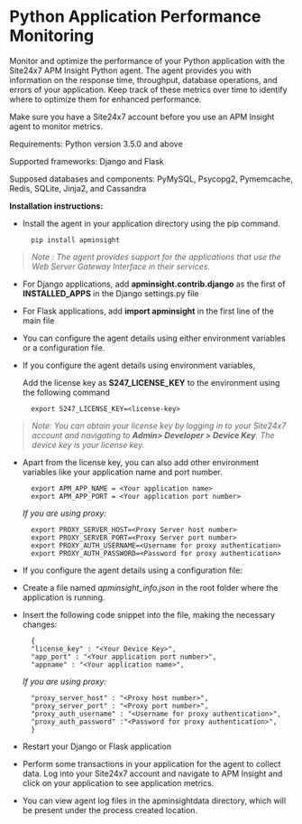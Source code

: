 Python Application Performance Monitoring
=========================================

Monitor and optimize the performance of your Python application with the Site24x7 APM Insight Python agent. The agent provides you with information on the response time, throughput, database operations, and errors of your application. Keep track of these metrics over time to identify where to optimize them for enhanced performance.

Make sure you have a Site24x7 account before you use an APM Insight agent to monitor metrics.

Requirements: Python version 3.5.0 and above

Supported frameworks: Django and Flask

Supposed databases and components: PyMySQL, Psycopg2, Pymemcache, Redis, SQLite, Jinja2, and Cassandra

**Installation instructions:**

* Install the agent in your application directory using the pip command.

        pip install apminsight

> *Note : The agent provides support for the applications that use the Web Server Gateway Interface in their services.*

* For Django applications, add **apminsight.contrib.django** as the first of **INSTALLED_APPS** in the Django settings.py file

* For Flask applications, add **import apminsight** in the first line of the main file
* You can configure the agent details using either environment variables or a configuration file.
* If you configure the agent details using environment variables,

  Add the license key as **S247_LICENSE_KEY** to the environment using the following command
  
        export S247_LICENSE_KEY=<license-key>

> *Note: You can obtain your license key by logging in to your Site24x7 account and navigating to **Admin> Developer > Device Key**. The device key is your license key.*

* Apart from the license key, you can also add other environment variables like your application name and port number.

        export APM_APP_NAME = <Your application name> 
        export APM_APP_PORT = <Your application port number>

  *If you are using proxy:*

        export PROXY_SERVER_HOST=<Proxy Server host number>
        export PROXY_SERVER_PORT=<Proxy Server port number>
        export PROXY_AUTH_USERNAME=<Username for proxy authentication>
        export PROXY_AUTH_PASSWORD=<Password for proxy authentication>
* If you configure the agent details using a configuration file:
* Create a file named *apminsight_info.json* in the root folder where the application is running.
* Insert the following code snippet into the file, making the necessary changes:

        {
        "license_key" : "<Your Device Key>",
        "app_port" : "<Your application port number>",
        "appname" : "<Your application name>",

  *If you are using proxy:*

        "proxy_server_host" : "<Proxy host number>",
        "proxy_server_port" : "<Proxy port number>",
        "proxy_auth_username" : "<Username for proxy authentication>",
        "proxy_auth_password" :"<Password for proxy authentication>",
        }
* Restart your Django or Flask application

* Perform some transactions in your application for the agent to collect data. Log into your Site24x7 account and navigate to APM Insight and click on your application to see application metrics. 
* You can view agent log files in the apminsightdata directory, which will be present under the process created location.
